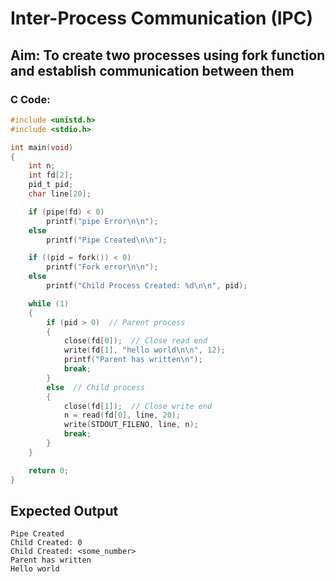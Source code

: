 # Inter-Process Communication (IPC)
## Aim: To create two processes using fork function and establish communication between them
### C Code:
```c
#include <unistd.h>
#include <stdio.h>

int main(void)
{
    int n;
    int fd[2];
    pid_t pid;
    char line[20];

    if (pipe(fd) < 0)
        printf("pipe Error\n\n");
    else
        printf("Pipe Created\n\n");

    if ((pid = fork()) < 0)
        printf("Fork error\n\n");
    else
        printf("Child Process Created: %d\n\n", pid);

    while (1)
    {
        if (pid > 0)  // Parent process
        {
            close(fd[0]);  // Close read end
            write(fd[1], "hello world\n\n", 12);
            printf("Parent has written\n");
            break;
        }
        else  // Child process
        {
            close(fd[1]);  // Close write end
            n = read(fd[0], line, 20);
            write(STDOUT_FILENO, line, n);
            break;
        }
    }

    return 0;
}
```
## Expected Output
```
Pipe Created
Child Created: 0
Child Created: <some_number>
Parent has written
Hello world
```
